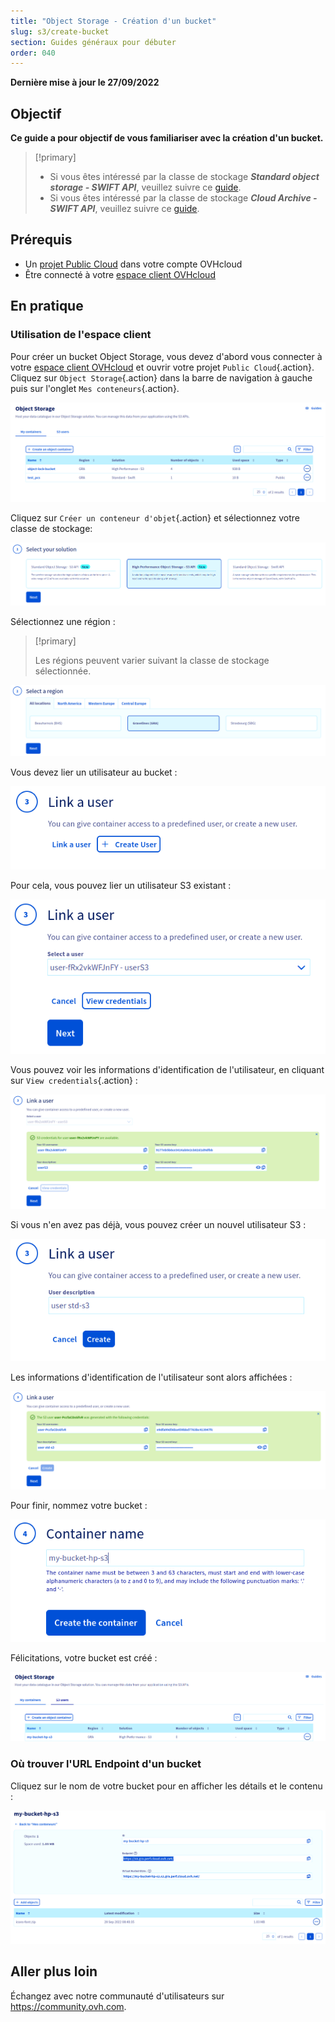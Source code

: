 ```yaml
---
title: "Object Storage - Création d'un bucket"
slug: s3/create-bucket
section: Guides généraux pour débuter
order: 040
---
```


**Dernière mise à jour le 27/09/2022**

## Objectif

**Ce guide a pour objectif de vous familiariser avec la création d'un bucket.**

> [!primary]
>
> - Si vous êtes intéressé par la classe de stockage ***Standard object storage - SWIFT API***, veuillez suivre ce [guide](https://docs.ovh.com/ca/fr/storage/pcs/creation-de-conteneur/).
> - Si vous êtes intéressé par la classe de stockage ***Cloud Archive - SWIFT API***, veuillez suivre ce [guide](https://docs.ovh.com/ca/fr/storage/pca/creation-de-conteneur/).
>

## Prérequis

- Un [projet Public Cloud](https://www.ovhcloud.com/fr-ca/public-cloud/) dans votre compte OVHcloud
- Être connecté à votre [espace client OVHcloud](https://ca.ovh.com/auth/?action=gotomanager\&from=https://www.ovh.com/ca/fr/\&ovhSubsidiary=qc)

## En pratique

### Utilisation de l'espace client

Pour créer un bucket Object Storage, vous devez d'abord vous connecter à votre [espace client OVHcloud](https://ca.ovh.com/auth/?action=gotomanager\&from=https://www.ovh.com/ca/fr/\&ovhSubsidiary=qc) et ouvrir votre projet `Public Cloud`{.action}. Cliquez sur `Object Storage`{.action} dans la barre de navigation à gauche puis sur l'onglet `Mes conteneurs`{.action}.

![My containers Dashboard](images/highperf-create-container-2022092808185322.png)

Cliquez sur `Créer un conteneur d'objet`{.action} et sélectionnez votre classe de stockage:

![Select your solution](images/highperf-create-container-20220928081750384.png)

Sélectionnez une région :

> [!primary]
>
> Les régions peuvent varier suivant la classe de stockage sélectionnée.
>

![Select a region](images/highperf-create-container-20220928082104424.png)

Vous devez lier un utilisateur au bucket :

![Link a user](images/highperf-create-container-20220928082210758.png)

Pour cela, vous pouvez lier un utilisateur S3 existant :

![Link a user](images/highperf-create-container-20220928082306958.png)

Vous pouvez voir les informations d'identification de l'utilisateur, en cliquant sur `View credentials`{.action} :

![view credentials](images/highperf-create-container-20220928082435427.png)

Si vous n'en avez pas déjà, vous pouvez créer un nouvel utilisateur S3 :

![Create S3 user](images/highperf-create-container-20220928082604314.png)

Les informations d'identification de l'utilisateur sont alors affichées :

![User created credentials](images/highperf-create-container-20220928082836834.png)

Pour finir, nommez votre bucket :

![Container name](images/highperf-create-container-20220928082938155.png)

Félicitations, votre bucket est créé :

![Result](images/highperf-create-container-20220928083209650.png)

### Où trouver l'URL Endpoint d'un bucket

Cliquez sur le nom de votre bucket pour en afficher les détails et le contenu :

![Bucket details](images/highperf-create-container-20220928091433895.png)

## Aller plus loin

Échangez avec notre communauté d'utilisateurs sur <https://community.ovh.com>.
